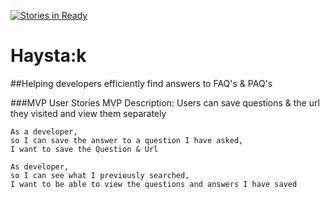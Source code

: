 [![Stories in Ready](https://badge.waffle.io/fbell123/haystak.png?label=ready&title=Ready)](https://waffle.io/fbell123/haystak)
# Haysta:k
##Helping developers efficiently find answers to FAQ's & PAQ's


###MVP User Stories
MVP Description: Users can save questions & the url they visited and view them separately
```
As a developer,
so I can save the answer to a question I have asked,
I want to save the Question & Url

As developer,
so I can see what I previously searched,
I want to be able to view the questions and answers I have saved
```
